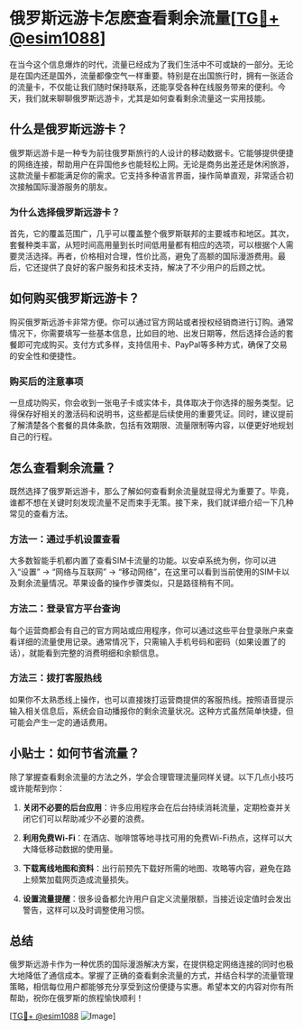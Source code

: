 # 俄罗斯远游卡怎麽查看剩余流量[[TG💪+ @esim1088](https://t.me/s/esim1088)]

在当今这个信息爆炸的时代，流量已经成为了我们生活中不可或缺的一部分。无论是在国内还是国外，流量都像空气一样重要。特别是在出国旅行时，拥有一张适合的流量卡，不仅能让我们随时保持联系，还能享受各种在线服务带来的便利。今天，我们就来聊聊俄罗斯远游卡，尤其是如何查看剩余流量这一实用技能。

## 什么是俄罗斯远游卡？

俄罗斯远游卡是一种专为前往俄罗斯旅行的人设计的移动数据卡。它能够提供便捷的网络连接，帮助用户在异国他乡也能轻松上网。无论是商务出差还是休闲旅游，这款流量卡都能满足你的需求。它支持多种语言界面，操作简单直观，非常适合初次接触国际漫游服务的朋友。

### 为什么选择俄罗斯远游卡？

首先，它的覆盖范围广，几乎可以覆盖整个俄罗斯联邦的主要城市和地区。其次，套餐种类丰富，从短时间高用量到长时间低用量都有相应的选项，可以根据个人需要灵活选择。再者，价格相对合理，性价比高，避免了高额的国际漫游费用。最后，它还提供了良好的客户服务和技术支持，解决了不少用户的后顾之忧。

## 如何购买俄罗斯远游卡？

购买俄罗斯远游卡非常方便。你可以通过官方网站或者授权经销商进行订购。通常情况下，你需要填写一些基本信息，比如目的地、出发日期等，然后选择合适的套餐即可完成购买。支付方式多样，支持信用卡、PayPal等多种方式，确保了交易的安全性和便捷性。

### 购买后的注意事项

一旦成功购买，你会收到一张电子卡或实体卡，具体取决于你选择的服务类型。记得保存好相关的激活码和说明书，这些都是后续使用的重要凭证。同时，建议提前了解清楚各个套餐的具体条款，包括有效期限、流量限制等内容，以便更好地规划自己的行程。

## 怎么查看剩余流量？

既然选择了俄罗斯远游卡，那么了解如何查看剩余流量就显得尤为重要了。毕竟，谁都不想在关键时刻发现流量不足而束手无策。接下来，我们就详细介绍一下几种常见的查看方法。

### 方法一：通过手机设置查看

大多数智能手机都内置了查看SIM卡流量的功能。以安卓系统为例，你可以进入“设置” -> “网络与互联网” -> “移动网络”，在这里可以看到当前使用的SIM卡以及剩余流量情况。苹果设备的操作步骤类似，只是路径稍有不同。

### 方法二：登录官方平台查询

每个运营商都会有自己的官方网站或应用程序，你可以通过这些平台登录账户来查看详细的流量使用记录。通常情况下，只需输入手机号码和密码（如果设置了的话），就能看到完整的消费明细和余额信息。

### 方法三：拨打客服热线

如果你不太熟悉线上操作，也可以直接拨打运营商提供的客服热线。按照语音提示输入相关信息后，系统会自动播报你的剩余流量状况。这种方式虽然简单快捷，但可能会产生一定的通话费用。

## 小贴士：如何节省流量？

除了掌握查看剩余流量的方法之外，学会合理管理流量同样关键。以下几点小技巧或许能帮到你：

1. **关闭不必要的后台应用**：许多应用程序会在后台持续消耗流量，定期检查并关闭它们可以帮助减少不必要的浪费。
   
2. **利用免费Wi-Fi**：在酒店、咖啡馆等地寻找可用的免费Wi-Fi热点，这样可以大大降低移动数据的使用量。

3. **下载离线地图和资料**：出行前预先下载好所需的地图、攻略等内容，避免在路上频繁加载网页造成流量损失。

4. **设置流量提醒**：很多设备都允许用户自定义流量限额，当接近设定值时会发出警告，这样可以及时调整使用习惯。

## 总结

俄罗斯远游卡作为一种优质的国际漫游解决方案，在提供稳定网络连接的同时也极大地降低了通信成本。掌握了正确的查看剩余流量的方式，并结合科学的流量管理策略，相信每位用户都能够充分享受到这份便捷与实惠。希望本文的内容对你有所帮助，祝你在俄罗斯的旅程愉快顺利！

[[TG💪+ @esim1088](https://t.me/s/esim1088) ![Image](https://i.postimg.cc/4NQfJmqS/Snipaste-2025-05-13-00-14-12.png)]